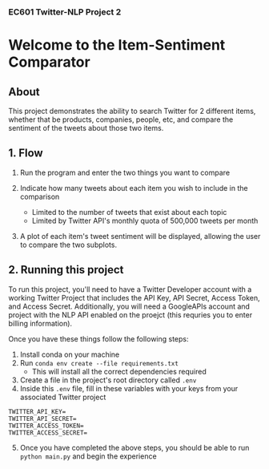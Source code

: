 ### EC601 Twitter-NLP Project 2

# Welcome to the Item-Sentiment Comparator


## About
This project demonstrates the ability to search Twitter for 2 different items, whether that be products, companies, people, etc, and compare the sentiment of the tweets about those two items.

## 1. Flow
1. Run the program and enter the two things you want to compare
   
2. Indicate how many tweets about each item you wish to include in the comparison
   - Limited to the number of tweets that exist about each topic
   - Limited by Twitter API's monthly quota of 500,000 tweets per month

3. A plot of each item's tweet sentiment will be displayed, allowing the user to compare the two subplots.

## 2. Running this project
To run this project, you'll need to have a Twitter Developer account with a working Twitter Project that includes the API Key, API Secret, Access Token, and Access Secret. Additionally, you will need a GoogleAPIs account and project with the NLP API enabled on the proejct (this requries you to enter billing information).

Once you have these things follow the following steps:
1. Install conda on your machine
2. Run `conda env create --file requirements.txt`
   - This will install all the correct dependencies required
3. Create a file in the project's root directory called `.env`
4. Inside this `.env` file, fill in these variables with your keys from your associated Twitter project
```
TWITTER_API_KEY=
TWITTER_API_SECRET=
TWITTER_ACCESS_TOKEN=
TWITTER_ACCESS_SECRET=
```
5. Once you have completed the above steps, you should be able to run `python main.py` and begin the experience